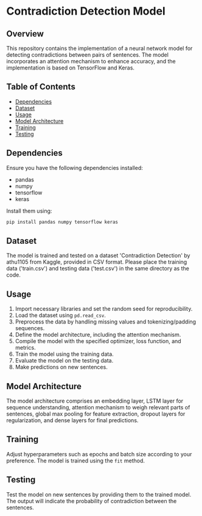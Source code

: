 # Contradiction Detection Model

## Overview

This repository contains the implementation of a neural network model for detecting contradictions between pairs of sentences. The model incorporates an attention mechanism to enhance accuracy, and the implementation is based on TensorFlow and Keras.

## Table of Contents

- [Dependencies](#dependencies)
- [Dataset](#dataset)
- [Usage](#usage)
- [Model Architecture](#model-architecture)
- [Training](#training)
- [Testing](#testing)

## Dependencies

Ensure you have the following dependencies installed:

- pandas
- numpy
- tensorflow
- keras

Install them using:

```bash
pip install pandas numpy tensorflow keras
```

## Dataset

The model is trained and tested on a dataset 'Contradiction Detection' by athu1105 from Kaggle, provided in CSV format. Please place the training data ('train.csv') and testing data ('test.csv') in the same directory as the code.

## Usage

1. Import necessary libraries and set the random seed for reproducibility.
2. Load the dataset using `pd.read_csv`.
3. Preprocess the data by handling missing values and tokenizing/padding sequences.
4. Define the model architecture, including the attention mechanism.
5. Compile the model with the specified optimizer, loss function, and metrics.
6. Train the model using the training data.
7. Evaluate the model on the testing data.
8. Make predictions on new sentences.

## Model Architecture

The model architecture comprises an embedding layer, LSTM layer for sequence understanding, attention mechanism to weigh relevant parts of sentences, global max pooling for feature extraction, dropout layers for regularization, and dense layers for final predictions.

## Training

Adjust hyperparameters such as epochs and batch size according to your preference. The model is trained using the `fit` method.

## Testing

Test the model on new sentences by providing them to the trained model. The output will indicate the probability of contradiction between the sentences.
